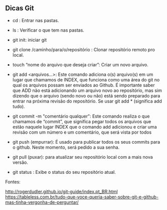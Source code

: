 ## Dicas Git 

- cd : Entrar nas pastas.
- ls : Verificar o que tem nas pastas.

- git init: iniciar git
- git clone /caminho/para/o/repositório : Clonar repositório remoto pro local.
- touch “nome do arquivo que deseja criar”: Criar um novo arquivo.
- git add <arquivos...>: Este comando adiciona o(s) arquivo(s) em um lugar que chamamos de INDEX, que funciona como uma área do git no qual os arquivos possam ser enviados ao Github. É importante saber que ADD não está adicionando um arquivo novo ao repositório, mas sim dizendo que o arquivo (sendo novo ou não) está sendo preparado para entrar na próxima revisão do repositório. Se usar git add * (significa add tudo).
- git commit -m "comentário qualquer": Este comando realiza o que chamamos de “commit”, que significa pegar todos os arquivos que estão naquele lugar INDEX que o comando add adicionou e criar uma revisão com um número e um comentário, que será vista por todos
- git push (empurrar): É usado para publicar todos os seus commits para o github. Neste momento, será pedido a sua senha.
- git pull (puxar): para atualizar seu repositório local com a mais nova versão.
- git status : Exibe o status do seu repositório atual.



Fontes:

http://rogerdudler.github.io/git-guide/index.pt_BR.html <br/>
https://tableless.com.br/tudo-que-voce-queria-saber-sobre-git-e-github-mas-tinha-vergonha-de-perguntar/
